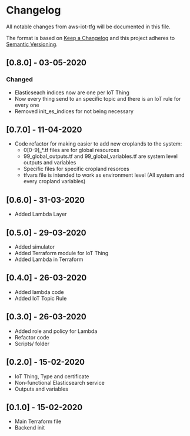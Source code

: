 # Changelog

All notable changes from aws-iot-tfg will be documented in this file.

The format is based on [Keep a Changelog](http://keepachangelog.com/en/1.0.0/)
and this project adheres to [Semantic Versioning](http://semver.org/spec/v2.0.0.html).

## [0.8.0] - 03-05-2020

### Changed

- Elasticseach indices now are one per IoT Thing
- Now every thing send to an specific topic and there is an IoT rule for every one
- Removed init_es_indices for not being necessary

## [0.7.0] - 11-04-2020

- Code refactor for making easier to add new croplands to the system:
  - 0[0-9]_*.tf files are for global resources
  - 99_global_outputs.tf and 99_global_variables.tf are system level outputs and variables
  - Specific files for specific cropland resorces
  - tfvars file is intended to work as environment level (All system and every cropland variables)

## [0.6.0] - 31-03-2020

- Added Lambda Layer

## [0.5.0] - 29-03-2020

- Added simulator
- Added Terraform module for IoT Thing
- Added Lambda in Terraform

## [0.4.0] - 26-03-2020

- Added lambda code
- Added IoT Topic Rule

## [0.3.0] - 26-03-2020

- Added role and policy for Lambda
- Refactor code
- Scripts/ folder

## [0.2.0] - 15-02-2020

- IoT Thing, Type and certificate
- Non-functional Elasticsearch service
- Outputs and variables

## [0.1.0] - 15-02-2020

- Main Terraform file
- Backend init
